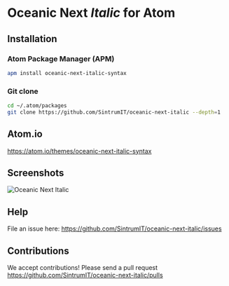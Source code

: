 # Oceanic Next _Italic_ for Atom

## Installation

### Atom Package Manager (APM)
```bash
apm install oceanic-next-italic-syntax
```

### Git clone
```bash
cd ~/.atom/packages
git clone https://github.com/SintrumIT/oceanic-next-italic --depth=1
```

## Atom.io
https://atom.io/themes/oceanic-next-italic-syntax

## Screenshots
![Oceanic Next Italic](https://raw.githubusercontent.com/SintrumIT/oceanic-next-italic/master/images/screenshot.png "Oceanic Next Italic")

## Help
File an issue here:
https://github.com/SintrumIT/oceanic-next-italic/issues

## Contributions
We accept contributions! Please send a pull request
https://github.com/SintrumIT/oceanic-next-italic/pulls
